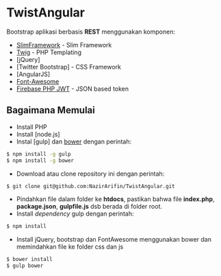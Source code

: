 # TwistAngular

Bootstrap aplikasi berbasis __REST__ menggunakan komponen:

  * [SlimFramework](http://www.slimframework.com/) - Slim Framework
  * [Twig](http://twig.sensiolabs.org/) - PHP Templating
  * [jQuery]
  * [Twitter Bootstrap] - CSS Framework
  * [AngularJS]
  * [Font-Awesome](https://fortawesome.github.io/Font-Awesome/)
  * [Firebase PHP JWT](https://github.com/firebase/php-jwt) - JSON based token

## Bagaimana Memulai
- Install PHP
- Install [node.js]
- Instal [gulp] dan [bower](http://bower.io/) dengan perintah:
```sh
$ npm install -g gulp
$ npm install -g bower
```
- Download atau clone repository ini dengan perintah:
```sh
$ git clone git@github.com:NazirArifin/TwistAngular.git
```
- Pindahkan file dalam folder ke __htdocs__, pastikan bahwa file __index.php__, __package.json__, __gulpfile.js__ dsb berada di folder root.
- Install _dependency_ gulp dengan perintah:
```sh
$ npm install
```
- Install jQuery, bootstrap dan FontAwesome menggunakan bower dan memindahkan file ke folder css dan js
```sh
$ bower install
$ gulp bower
```